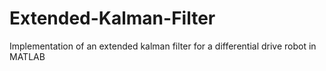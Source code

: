 # Extended-Kalman-Filter
Implementation of an extended kalman filter for a differential drive robot in MATLAB
